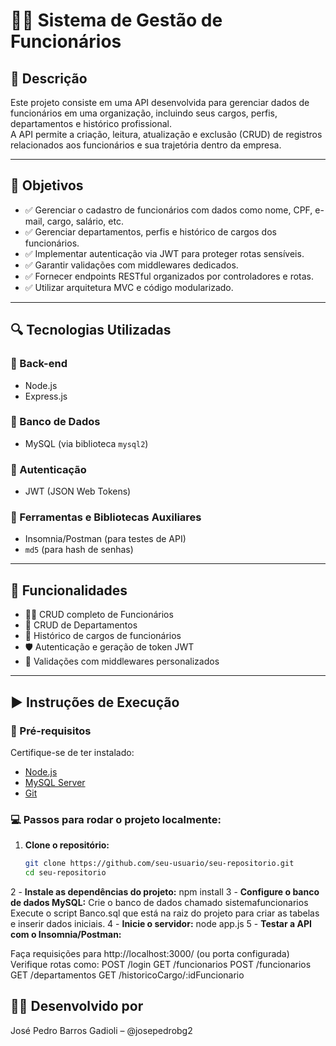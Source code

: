 # 🧑‍💼 Sistema de Gestão de Funcionários

## 📌 Descrição

Este projeto consiste em uma API desenvolvida para gerenciar dados de funcionários em uma organização, incluindo seus cargos, perfis, departamentos e histórico profissional.  
A API permite a criação, leitura, atualização e exclusão (CRUD) de registros relacionados aos funcionários e sua trajetória dentro da empresa.

---

## 🎯 Objetivos

- ✅ Gerenciar o cadastro de funcionários com dados como nome, CPF, e-mail, cargo, salário, etc.
- ✅ Gerenciar departamentos, perfis e histórico de cargos dos funcionários.
- ✅ Implementar autenticação via JWT para proteger rotas sensíveis.
- ✅ Garantir validações com middlewares dedicados.
- ✅ Fornecer endpoints RESTful organizados por controladores e rotas.
- ✅ Utilizar arquitetura MVC e código modularizado.

---

## 🔍 Tecnologias Utilizadas

### 🔹 Back-end
- Node.js
- Express.js

### 🔹 Banco de Dados
- MySQL (via biblioteca `mysql2`)

### 🔹 Autenticação
- JWT (JSON Web Tokens)

### 🔹 Ferramentas e Bibliotecas Auxiliares
- Insomnia/Postman (para testes de API)
- `md5` (para hash de senhas)

---

## 🧪 Funcionalidades

- 👨‍💼 CRUD completo de Funcionários  
- 🏢 CRUD de Departamentos  
- 🧾 Histórico de cargos de funcionários  
- 🛡 Autenticação e geração de token JWT  
- 📜 Validações com middlewares personalizados  

---

## ▶️ Instruções de Execução

### 🔧 Pré-requisitos

Certifique-se de ter instalado:

- [Node.js](https://nodejs.org/)
- [MySQL Server](https://www.mysql.com/)
- [Git](https://git-scm.com/)

### 💻 Passos para rodar o projeto localmente:

1. **Clone o repositório:**
   ```bash
   git clone https://github.com/seu-usuario/seu-repositorio.git
   cd seu-repositorio
2 - **Instale as dependências do projeto:**
  npm install
3 - **Configure o banco de dados MySQL:**
  Crie o banco de dados chamado sistemafuncionarios
  Execute o script Banco.sql que está na raiz do projeto para criar as tabelas e inserir dados iniciais.
4 - **Inicie o servidor:**
  node app.js
5 - **Testar a API com o Insomnia/Postman:**

  Faça requisições para http://localhost:3000/ (ou porta configurada)
  Verifique rotas como:
  POST /login
  GET /funcionarios
  POST /funcionarios
  GET /departamentos
  GET /historicoCargo/:idFuncionario

## 👨‍💻 Desenvolvido por
José Pedro Barros Gadioli – @josepedrobg2

